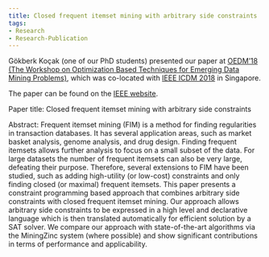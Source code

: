 ```yaml
---
title: Closed frequent itemset mining with arbitrary side constraints
tags:
- Research
- Research-Publication
---
```


Gökberk Koçak (one of our PhD students) presented our paper at [OEDM’18 (The Workshop on Optimization Based Techniques for Emerging Data Mining Problems)](https://qizhiquan.github.io/OEDM-18/), which was co-located with [IEEE ICDM 2018](http://icdm2018.org/) in Singapore.

The paper can be found on the [IEEE website](https://ieeexplore.ieee.org/abstract/document/8637581).

Paper title: Closed frequent itemset mining with arbitrary side constraints

Abstract: Frequent itemset mining (FIM) is a method for finding regularities in transaction databases. It has several application areas, such as market basket analysis, genome analysis, and drug design. Finding frequent itemsets allows further analysis to focus on a small subset of the data. For large datasets the number of frequent itemsets can also be very large, defeating their purpose. Therefore, several extensions to FIM have been studied, such as adding high-utility (or low-cost) constraints and only finding closed (or maximal) frequent itemsets. This paper presents a constraint programming based approach that combines arbitrary side constraints with closed frequent itemset mining. Our approach allows arbitrary side constraints to be expressed in a high level and declarative language which is then translated automatically for efficient solution by a SAT solver. We compare our approach with state-of-the-art algorithms via the MiningZinc system (where possible) and show significant contributions in terms of performance and applicability.
